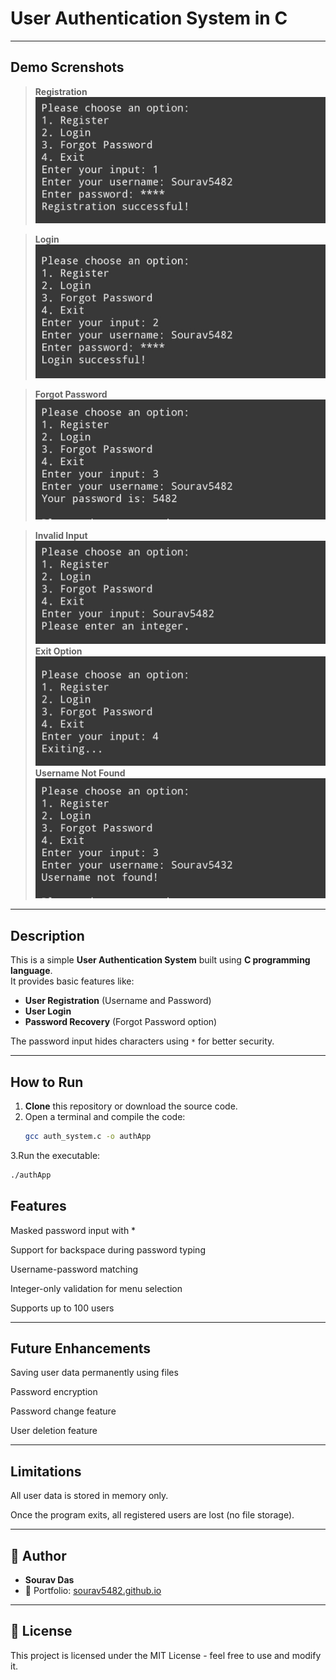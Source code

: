 # User Authentication System in C

---
## Demo Screnshots 
> **Registration**
![Registration](register.jpg)

> **Login**
![Login](login.jpg)

> **Forgot Password**
![Forgot Password](forgotPass.jpg)

> **Invalid Input**
![Invalid  Input](invalidInput.jpg)
> **Exit Option**
![Exit Option](exit.jpg)
> **Username Not Found**
![User not Found](userNotFound.jpg)
---

## Description

This is a simple **User Authentication System** built using **C programming language**.  
It provides basic features like:

- **User Registration** (Username and Password)
- **User Login**
- **Password Recovery** (Forgot Password option)

The password input hides characters using `*` for better security.

---
## How to Run

1. **Clone** this repository or download the source code.
2. Open a terminal and compile the code:
   ```bash
   gcc auth_system.c -o authApp
   ```
3.Run the executable:
```bash
./authApp
```
## Features

Masked password input with *

Support for backspace during password typing

Username-password matching

Integer-only validation for menu selection

Supports up to 100 users



---
## Future Enhancements

Saving user data permanently using files

Password encryption

Password change feature

User deletion feature



---

## Limitations

All user data is stored in memory only.

Once the program exits, all registered users are lost (no file storage).

---
## 🙌 Author

- **Sourav Das**
- 📧 Portfolio: [sourav5482.github.io](https://sourav5482.github.io/Portfolio/)

---

## 📜 License

This project is licensed under the MIT License - feel free to use and modify it.
